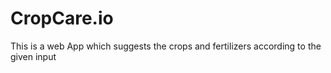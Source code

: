 # CropCare.io
This is a web App which suggests the crops and fertilizers according to the given input
